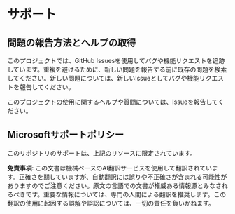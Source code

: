 # サポート
## 問題の報告方法とヘルプの取得  

このプロジェクトでは、GitHub Issuesを使用してバグや機能リクエストを追跡しています。重複を避けるために、新しい問題を報告する前に既存の問題を検索してください。新しい問題については、新しいIssueとしてバグや機能リクエストを報告してください。

このプロジェクトの使用に関するヘルプや質問については、Issueを報告してください。

## Microsoftサポートポリシー  

このリポジトリのサポートは、上記のリソースに限定されています。

**免責事項**:
この文書は機械ベースのAI翻訳サービスを使用して翻訳されています。正確さを期していますが、自動翻訳には誤りや不正確さが含まれる可能性がありますのでご注意ください。原文の言語での文書が権威ある情報源とみなされるべきです。重要な情報については、専門の人間による翻訳を推奨します。この翻訳の使用に起因する誤解や誤認については、一切の責任を負いかねます。